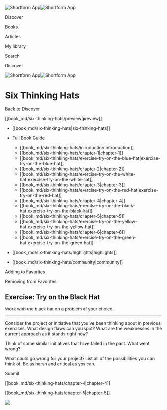 ![Shortform App](/img/logo.36a2399e.svg)![Shortform App](/img/logo-dark.70c1b072.svg)

Discover

Books

Articles

My library

Search

Discover

![Shortform App](/img/logo.36a2399e.svg)![Shortform App](/img/logo-dark.70c1b072.svg)

# Six Thinking Hats

Back to Discover

[[book_md/six-thinking-hats/preview|preview]]

  * [[book_md/six-thinking-hats|six-thinking-hats]]
  * Full Book Guide

    * [[book_md/six-thinking-hats/introduction|introduction]]
    * [[book_md/six-thinking-hats/chapter-1|chapter-1]]
    * [[book_md/six-thinking-hats/exercise-try-on-the-blue-hat|exercise-try-on-the-blue-hat]]
    * [[book_md/six-thinking-hats/chapter-2|chapter-2]]
    * [[book_md/six-thinking-hats/exercise-try-on-the-white-hat|exercise-try-on-the-white-hat]]
    * [[book_md/six-thinking-hats/chapter-3|chapter-3]]
    * [[book_md/six-thinking-hats/exercise-try-on-the-red-hat|exercise-try-on-the-red-hat]]
    * [[book_md/six-thinking-hats/chapter-4|chapter-4]]
    * [[book_md/six-thinking-hats/exercise-try-on-the-black-hat|exercise-try-on-the-black-hat]]
    * [[book_md/six-thinking-hats/chapter-5|chapter-5]]
    * [[book_md/six-thinking-hats/exercise-try-on-the-yellow-hat|exercise-try-on-the-yellow-hat]]
    * [[book_md/six-thinking-hats/chapter-6|chapter-6]]
    * [[book_md/six-thinking-hats/exercise-try-on-the-green-hat|exercise-try-on-the-green-hat]]
  * [[book_md/six-thinking-hats/highlights|highlights]]
  * [[book_md/six-thinking-hats/community|community]]



Adding to Favorites 

Removing from Favorites 

## Exercise: Try on the Black Hat

Work with the black hat on a problem of your choice.

* * *

Consider the project or initiative that you’ve been thinking about in previous exercises. What design flaws can you spot? What are the weaknesses in the current approach as it stands right now?

Think of some similar initiatives that have failed in the past. What went wrong?

What could go wrong for your project? List all of the possibilities you can think of. Be as harsh and critical as you can.

Submit 

[[book_md/six-thinking-hats/chapter-4|chapter-4]]

[[book_md/six-thinking-hats/chapter-5|chapter-5]]

![](https://bat.bing.com/action/0?ti=56018282&Ver=2&mid=c0d16c6c-b664-436a-ab4b-d7e136e81c62&sid=f30c5e70639211ee87d33f0876d93783&vid=f30c9700639211eeb3a75d830392c94f&vids=0&msclkid=N&pi=0&lg=en-US&sw=800&sh=600&sc=24&nwd=1&tl=Shortform%20%7C%20Book&p=https%3A%2F%2Fwww.shortform.com%2Fapp%2Fbook%2Fsix-thinking-hats%2Fexercise-try-on-the-black-hat&r=&lt=375&evt=pageLoad&sv=1&rn=180779)
